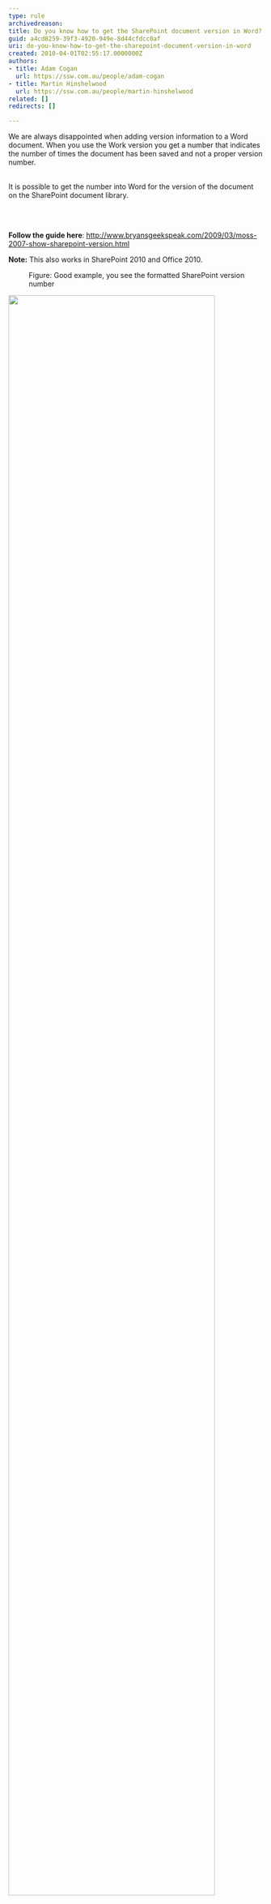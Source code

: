 ```yaml
---
type: rule
archivedreason: 
title: Do you know how to get the SharePoint document version in Word?
guid: a4cd8259-39f3-4920-949e-8d44cfdcc0af
uri: do-you-know-how-to-get-the-sharepoint-document-version-in-word
created: 2010-04-01T02:55:17.0000000Z
authors:
- title: Adam Cogan
  url: https://ssw.com.au/people/adam-cogan
- title: Martin Hinshelwood
  url: https://ssw.com.au/people/martin-hinshelwood
related: []
redirects: []

---
```



We are always disappointed when adding version information to a Word document. When you use the Work version you get a number that indicates the number of times the document has been saved and not a proper version number.
<div><br>
It is possible to get the number into Word for the version of the document on the SharePoint document library.
</div>

<br><excerpt class='endintro'></excerpt><br>
<p>
   <strong>Follow the guide here</strong>&#58; 
   <a href="http&#58;//www.bryansgeekspeak.com/2009/03/moss-2007-show-sharepoint-version.html" target="_blank">http&#58;//www.bryansgeekspeak.com/2009/03/moss-2007-show-sharepoint-version.html</a></p><p> 
   <strong>Note&#58;</strong> This also works in SharePoint 2010 and Office 2010. </p>
<dl class="goodImage">
   <dt>
      <img src="/PublishingImages/VersionInWord.jpg" alt="" />
   </dt><dd>Figure&#58; Good example, you see the formatted SharePoint version number </dd></dl><dl class="badImage"><dt>
      <img src="/PublishingImages/BadVersioning.png" alt="" style="width&#58;90%;" />
   </dt><dd>Bad Example</dd></dl><dl class="goodImage"><dt>
      <img src="/PublishingImages/GoodVersioning.png" alt="" style="width&#58;90%;" />
   </dt><dd>Good Example</dd></dl>



